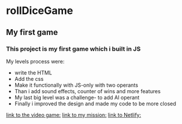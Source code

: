 # rollDiceGame

<h2>My first game</h2>
<h3>This project is my first game which i built in JS</h3>
<p>My levels process were:</p>
<ul>
<li>write the HTML</li>
<li>Add the css</li>
<li>Make it functionally with JS-only with two operants</li>
<li>Than i add sound effects, counter of wins and more features</li>
<li>My last big level was a challenge- to add AI operant</li>
<li>Finally i improved the design and made my code to be more closed </li>
</ul>

<a href="https://youtu.be/KW6dxF9qaBk">link to the video game:</a>
<a href="https://applesseedsbootcamps.slack.com/files/U04GGNL9HL0/F04LQGKCR6Y/wa_dice_game.docx.pdf">link to my mission:</a>
<a href="https://mika-rolling-dice.netlify.app">link to Netlify:</a>
